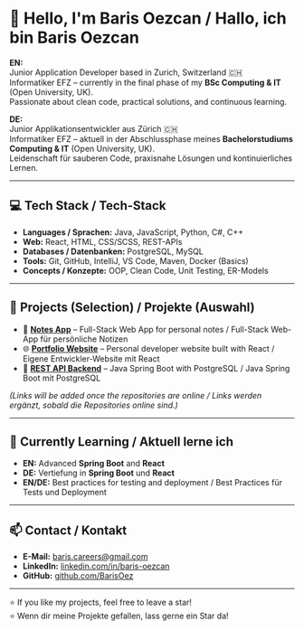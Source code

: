 # 👋 Hello, I'm Baris Oezcan / Hallo, ich bin Baris Oezcan

**EN:**  
Junior Application Developer based in Zurich, Switzerland 🇨🇭  
Informatiker EFZ – currently in the final phase of my **BSc Computing & IT** (Open University, UK).  
Passionate about clean code, practical solutions, and continuous learning.

**DE:**  
Junior Applikationsentwickler aus Zürich 🇨🇭  
Informatiker EFZ – aktuell in der Abschlussphase meines **Bachelorstudiums Computing & IT** (Open University, UK).  
Leidenschaft für sauberen Code, praxisnahe Lösungen und kontinuierliches Lernen.

---

## 💻 Tech Stack / Tech-Stack
- **Languages / Sprachen:** Java, JavaScript, Python, C#, C++
- **Web:** React, HTML, CSS/SCSS, REST-APIs
- **Databases / Datenbanken:** PostgreSQL, MySQL
- **Tools:** Git, GitHub, IntelliJ, VS Code, Maven, Docker (Basics)
- **Concepts / Konzepte:** OOP, Clean Code, Unit Testing, ER-Models

---

## 📌 Projects (Selection) / Projekte (Auswahl)
- 🚀 **[Notes App](#)** – Full-Stack Web App for personal notes / Full-Stack Web-App für persönliche Notizen  
- 🌐 **[Portfolio Website](#)** – Personal developer website built with React / Eigene Entwickler-Website mit React  
- 🔗 **[REST API Backend](#)** – Java Spring Boot with PostgreSQL / Java Spring Boot mit PostgreSQL  

*(Links will be added once the repositories are online / Links werden ergänzt, sobald die Repositories online sind.)*

---

## 🌱 Currently Learning / Aktuell lerne ich
- **EN:** Advanced **Spring Boot** and **React**  
- **DE:** Vertiefung in **Spring Boot** und **React**
- **EN/DE:** Best practices for testing and deployment / Best Practices für Tests und Deployment

---

## 📫 Contact / Kontakt
- **E-Mail:** baris.careers@gmail.com  
- **LinkedIn:** [linkedin.com/in/baris-oezcan](https://linkedin.com/in/baris-oezcan)  
- **GitHub:** [github.com/BarisOez](https://github.com/BarisOez)

---

⭐ If you like my projects, feel free to leave a star!  
⭐ Wenn dir meine Projekte gefallen, lass gerne ein Star da!
